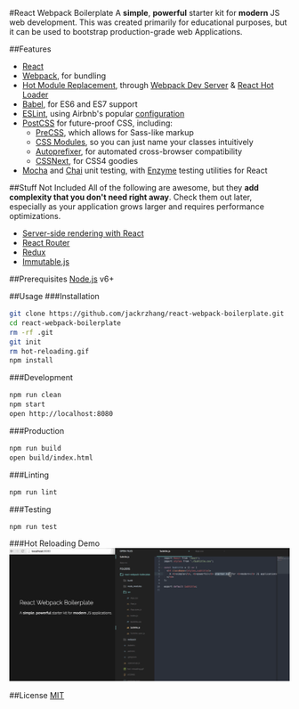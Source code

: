 #React Webpack Boilerplate
A **simple**, **powerful** starter kit for **modern** JS web development. This was created primarily for educational purposes, but it can be used to bootstrap production-grade web Applications.

##Features
* [React](https://facebook.github.io/react/)
* [Webpack](http://webpack.github.io/docs/), for bundling
* [Hot Module Replacement](https://webpack.github.io/docs/hot-module-replacement.html), through [Webpack Dev Server](https://webpack.github.io/docs/webpack-dev-server.html) & [React Hot Loader](https://github.com/gaearon/react-hot-loader)
* [Babel](https://babeljs.io/), for ES6 and ES7 support
* [ESLint](http://eslint.org/), using Airbnb's popular [configuration](https://github.com/airbnb/javascript/tree/master/packages/eslint-config-airbnb)
* [PostCSS](http://postcss.org/) for future-proof CSS, including:
  * [PreCSS](https://github.com/jonathantneal/precss), which allows for Sass-like markup
  * [CSS Modules](https://github.com/css-modules/css-modules), so you can just name your classes intuitively
  * [Autoprefixer](https://github.com/postcss/autoprefixer), for automated cross-browser compatibility
  * [CSSNext](http://cssnext.io/), for CSS4 goodies
* [Mocha](http://mochajs.org/) and [Chai](http://chaijs.com/) unit testing, with [Enzyme](http://airbnb.io/enzyme/) testing utilities for React

##Stuff Not Included
All of the following are awesome, but they **add complexity that you don't need right away**. Check them out later, especially as your application grows larger and requires performance optimizations.
* [Server-side rendering with React](http://jamesknelson.com/universal-react-youre-doing-it-wrong/)
* [React Router](https://github.com/reactjs/react-router)
* [Redux](http://redux.js.org/)
* [Immutable.js](https://facebook.github.io/immutable-js/)

##Prerequisites
[Node.js](https://nodejs.org) v6+

##Usage
###Installation
```sh
git clone https://github.com/jackrzhang/react-webpack-boilerplate.git
cd react-webpack-boilerplate
rm -rf .git
git init
rm hot-reloading.gif
npm install
```

###Development
```sh
npm run clean
npm start
open http://localhost:8080
```

###Production
```sh
npm run build
open build/index.html
```

###Linting
```sh
npm run lint
```

###Testing
```sh
npm run test
```

###Hot Reloading Demo
![test](hot-reloading.gif)

##License
[MIT](https://github.com/jackrzhang/react-webpack-boilerplate/blob/master/LICENSE)
